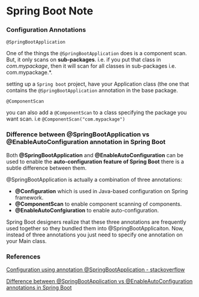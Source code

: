 # Spring Boot Note

### Configuration Annotations

`@SpringBootApplication`

One of the things the `@SpringBootApplication` does is a component scan. But, it only scans on **sub-packages**. i.e. if you put that class in *com.mypackage*, then it will scan for all classes in sub-packages i.e. com.mypackage.*.

setting up a `Spring boot` project, have your Application class (the one that contains the `@SpringBootApplication` annotation in the base package.

`@ComponentScan`

you can also add a `@ComponentScan` to a class specifying the package you want scan. i.e `@ComponentScan("com.mypackage")`

### Difference between @SpringBootApplication vs @EnableAutoConfiguration annotation in Spring Boot

Both **@SpringBootApplication** and **@EnableAutoConfiguration** can be used to enable the **auto-configuration feature of Spring Boot** there is a subtle difference between them.

@SpringBootApplication is actually a combination of three annotations: 

- **@Configuration** which is used in Java-based configuration on Spring framework.
- **@ComponentScan** to enable component scanning of components.
- **@EnableAutoConfgiuration** to enable auto-configuration.

Spring Boot designers realize that these three annotations are frequently used together so they bundled them into @SpringBootApplicaiton. Now, instead of three annotations you just need to specify one annotation on your Main class.

### References

[Configuration using annotation @SpringBootApplication - stackoverflow](https://stackoverflow.com/questions/33619532/configuration-using-annotation-springbootapplication)

[Difference between @SpringBootApplication vs @EnableAutoConfiguration annotations in Spring Boot](https://www.java67.com/2018/05/difference-between-springbootapplication-vs-EnableAutoConfiguration-annotations-Spring-Boot.html)